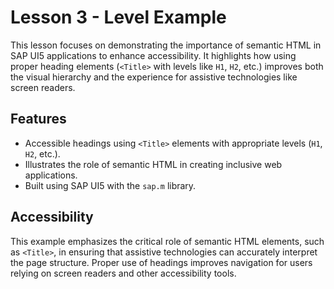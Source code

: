 # Lesson 3 - Level Example

This lesson focuses on demonstrating the importance of semantic HTML in SAP UI5 applications to enhance accessibility. It highlights how using proper heading elements (`<Title>` with levels like `H1`, `H2`, etc.) improves both the visual hierarchy and the experience for assistive technologies like screen readers.

## Features

- Accessible headings using `<Title>` elements with appropriate levels (`H1`, `H2`, etc.).
- Illustrates the role of semantic HTML in creating inclusive web applications.
- Built using SAP UI5 with the `sap.m` library.

## Accessibility

This example emphasizes the critical role of semantic HTML elements, such as `<Title>`, in ensuring that assistive technologies can accurately interpret the page structure. Proper use of headings improves navigation for users relying on screen readers and other accessibility tools.
